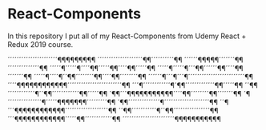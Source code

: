 # React-Components

In this repository I put all of my React-Components from Udemy React + Redux 2019 course.

´´´´´´´´´´´´´´´´´´´´´´¶¶¶¶¶¶¶¶¶
´´´´´´´´´´´´´´´´´´´´¶¶´´´´´´´´´´¶¶
´´´´´´¶¶¶¶¶´´´´´´´¶¶´´´´´´´´´´´´´´¶¶
´´´´´¶´´´´´¶´´´´¶¶´´´´´¶¶´´´´¶¶´´´´´¶¶
´´´´´¶´´´´´¶´´´¶¶´´´´´´¶¶´´´´¶¶´´´´´´´¶¶
´´´´´¶´´´´¶´´¶¶´´´´´´´´¶¶´´´´¶¶´´´´´´´´¶¶
´´´´´´¶´´´¶´´´¶´´´´´´´´´´´´´´´´´´´´´´´´´¶¶
´´´´¶¶¶¶¶¶¶¶¶¶¶¶´´´´´´´´´´´´´´´´´´´´´´´´¶¶
´´´¶´´´´´´´´´´´´¶´¶¶´´´´´´´´´´´´´¶¶´´´´´¶¶
´´¶¶´´´´´´´´´´´´¶´´¶¶´´´´´´´´´´´´¶¶´´´´´¶¶
´¶¶´´´¶¶¶¶¶¶¶¶¶¶¶´´´´¶¶´´´´´´´´¶¶´´´´´´´¶¶
´¶´´´´´´´´´´´´´´´¶´´´´´¶¶¶¶¶¶¶´´´´´´´´´¶¶
´¶¶´´´´´´´´´´´´´´¶´´´´´´´´´´´´´´´´´´´´¶¶
´´¶´´´¶¶¶¶¶¶¶¶¶¶¶¶´´´´´´´´´´´´´´´´´´´¶¶
´´¶¶´´´´´´´´´´´¶´´¶¶´´´´´´´´´´´´´´´´¶¶
´´´¶¶¶¶¶¶¶¶¶¶¶¶´´´´´¶¶´´´´´´´´´´´´¶¶
´´´´´´´´´´´´´´´´´´´´´´´¶¶¶¶¶¶¶¶¶¶¶
